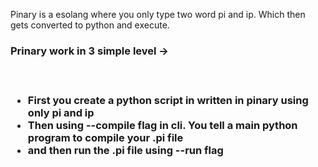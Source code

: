 Pinary is a esolang where you only type two word pi and ip. Which then gets converted to python and execute. <br>
<h3>Prinary work in 3 simple level -><h3><br>
  <ul>
    <li>First you create a python script in written in pinary using only pi and ip</li>
    <li>Then using --compile flag in cli. You tell a main python program to compile your .pi file</li>
    <li>and then run the .pi file using --run flag</li>
  </ul>
